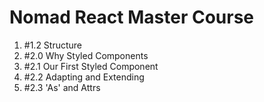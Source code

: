 # Nomad React Master Course


1. #1.2 Structure 
2. #2.0 Why Styled Components
3. #2.1 Our First Styled Component
4. #2.2 Adapting and Extending
5. #2.3 'As' and Attrs